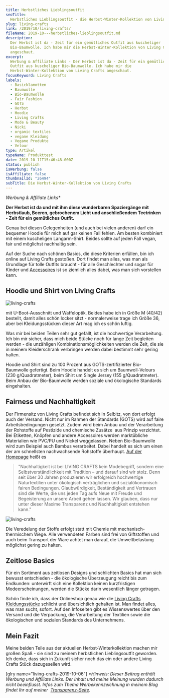 ```yaml
---
title: Herbstliches Lieblingsoutfit
seoTitle:
  Herbstliches Lieblingsoutfit - die Herbst-Winter-Kollektion von Living Crafts
slug: living-crafts
link: /2019/10/living-crafts/
fileName: 2019-10---herbstliches-lieblingsoutfit.md
description:
  Der Herbst ist da - Zeit für ein gemütliches Outfit aus kuscheliger
  Bio-Baumwolle. Ich habe mir die Herbst-Winter-Kollektion von Living Crafts
  angeschaut.
excerpt:
  Werbung & Affiliate Links - Der Herbst ist da - Zeit für ein gemütliches
  Outfit aus kuscheliger Bio-Baumwolle. Ich habe mir die
  Herbst-Winter-Kollektion von Living Crafts angeschaut.
focusKeyword: Living Crafts
labels:
  - Basicklamotten
  - Baumwolle
  - Bio-Baumwolle
  - Fair Fashion
  - GOTS
  - Herbst
  - Hoodie
  - Living Crafts
  - Mode & Beauty
  - Nicki
  - organic textiles
  - vegane Kleidung
  - Vegane Produkte
  - Velour
type: Artikel
typeName: Produkttest
date: 2019-10-11T15:46:48.000Z
status: publish
isWerbung: false
isAffiliate: false
thumbnailId: "26494"
subTitle: Die Herbst-Winter-Kollektion von Living Crafts
---
```


<em>Werbung &amp; Affiliate Links\*</em>

<strong>Der Herbst ist da und mit ihm diese wunderbaren Spaziergänge mit
Herbstlaub, Beeren, gebrochenem Licht und anschließendem Teetrinken - Zeit für
ein gemütliches Outfit. </strong>

Genau bei diesen Gelegenheiten (und auch bei vielen anderen) darf ein bequemer
Hoodie für mich auf gar keinen Fall fehlen. Am besten kombiniert mit einem
kuscheligen Langarm-Shirt. Beides sollte auf jeden Fall vegan, fair und
möglichst nachhaltig sein.

Auf der Suche nach schönen Basics, die diese Kriterien erfüllen, bin ich online
auf Living Crafts gestoßen. Dort findet man alles, was man als Grundlage für
tolle Outfits braucht - für alle Geschlechter und sogar für Kinder und
[Accessoires](https://www.awin1.com/cread.php?awinmid=13807&awinaffid=632580&clickref=Babys&p=%5B%5Bhttps%253A%252F%252Fwww.livingcrafts.de%252Fbaby%5D%5D)
ist so ziemlich alles dabei, was man sich vorstellen kann.

## Hoodie und Shirt von Living Crafts

![living-crafts](http://cardamonchai.com/wp-content/uploads/2019/10/2019-10-06-waldpark-marienhoehe-suelldorf-35-400x267.jpg)

mit U-Boot-Ausschnitt und Waffeloptik. Beides habe ich in Größe M (40/42)
bestellt, damit alles schön locker sitzt - normalerweise trage ich Größe 36,
aber bei Kleidungsstücken dieser Art mag ich es schön luftig.

Was mir bei beiden Teilen sehr gut gefällt, ist die hochwertige Verarbeitung.
Ich bin mir sicher, dass mich beide Stücke noch für lange Zeit begleiten
werden - die unzähligen Kombinationsmöglichkeiten werden die Zeit, die sie in
meinem Kleiderschrank verbringen werden dabei bestimmt sehr gering halten.

Hoodie und Shirt sind zu 100 Prozent aus GOTS-zertifizierter Bio-Baumwolle
gefertigt. Beim Hoodie handelt es sich um Baumwoll-Velours (230 g/Quadratmeter),
beim Shirt um Single Jersey (155 g/Quadratmeter). Beim Anbau der Bio-Baumwolle
werden soziale und ökologische Standards eingehalten.

## Fairness und Nachhaltigkeit

Der Firmensitz von Living Crafts befindet sich in Selbitz, von dort erfolgt auch
der Versand. Nicht nur im Rahmen der Standards (GOTS) wird auf faire
Arbeitsbedingungen gesetzt. Zudem wird beim Anbau und der Verarbeitung der
Rohstoffe auf Pestizide und chemische Zusätze  aus Prinzip verzichtet. Bei
Etiketten, Knöpfen und andere Accessoires werden marktübliche Materialien wie
PVC/PU und Nickel weggelassen. Neben Bio-Baumwolle wird zum Beispiel auch Bambus
verarbeitet. Dabei handelt es sich um einen der am schnellsten nachwachsende
Rohstoffe überhaupt.
[Auf der Homepage](https://www.awin1.com/cread.php?awinmid=13807&awinaffid=632580&clickref=Living+Crafts&p=%5B%5Bhttps%253A%252F%252Fwww.livingcrafts.de%252F%5D%5D)
heißt es

<blockquote>"Nachhaltigkeit ist bei LIVING CRAFTS kein Modebegriff, sondern eine Selbstverständlichkeit mit Tradition – und darauf sind wir stolz. Denn seit über 30 Jahren produzieren wir erfolgreich hochwertige Naturtextilien unter ökologisch verträglichen und sozialökonomisch fairen Bedingungen. Glaubwürdigkeit, Beständigkeit und Vertrauen sind die Werte, die uns jeden Tag aufs Neue mit Freude und Begeisterung an unsere Arbeit gehen lassen. Wir glauben, dass nur unter dieser Maxime Transparenz und Nachhaltigkeit entstehen kann."</blockquote>

![living-crafts](http://cardamonchai.com/wp-content/uploads/2019/10/2019-10-06-waldpark-marienhoehe-suelldorf-15-400x600.jpg)

Die Veredelung der Stoffe erfolgt statt mit Chemie mit mechanisch-thermischem
Wege. Alle verwendeten Farben sind frei von Giftstoffen und auch beim Transport
der Ware achtet man darauf, die Umweltbelastung möglichst gering zu halten.

## Zeitlose Basics

Für ein Sortiment aus zeitlosen Designs und schlichten Basics hat man sich
bewusst entschieden - die ökologische Überzeugung reicht bis zum Endkunden:
unterwirft sich eine Kollektion keinen kurzfristigen Modeerscheinungen, werden
die Stücke darin wesentlich länger getragen.

Schön finde ich, dass der Onlineshop genau wie die
[Living Crafts Kleidungsstücke](https://www.awin1.com/cread.php?awinmid=13807&awinaffid=632580&clickref=Living+Crafts&p=%5B%5Bhttps%253A%252F%252Fwww.livingcrafts.de%252F%5D%5D)
schlicht und übersichtlich gehalten ist. Man findet alles, was man sucht,
sofort. Auf den Infoseiten gibt es Wissenswertes über den Versand und die
Verpackung, die Verarbeitung der Textilien sowie die ökologischen und sozialen
Standards des Unternehmens.

## Mein Fazit

Meine beiden Teile aus der aktuellen Herbst-Winterkollektion machen mir großen
Spaß - sie sind zu meinem herbstlichen Lieblingsoutfit geworden. Ich denke, dass
sich in Zukunft sicher noch das ein oder andere Living Crafts Stück dazugesellen
wird.

[glry name="living-crafts-2019-10-06"] <em>\*Hinweis: Dieser Beitrag enthält
Werbung und Affiliate Links. Der Inhalt und meine Meinung wurden dadurch nicht
beeinflusst. Infos zum Thema Werbekennzeichnung in meinem Blog findet Ihr auf
meiner  [Transparenz-Seite](/werbung/). </em>

&nbsp;
